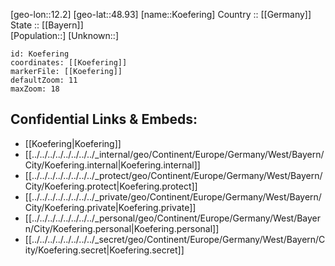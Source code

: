 ﻿---
location: [48.93,12.2] 
mapzoom: [7,12] 
mapmarker: city 
type: City
tags:
- geo/City


SpocWebEntityId: 31736
isDeleted: false
confidential: public

---
[geo-lon::12.2] 
[geo-lat::48.93] 
[name::Koefering] 
Country :: [[Germany]]  
State :: [[Bayern]]  
[Population::] 
[Unknown::] 


```leaflet
id: Koefering
coordinates: [[Koefering]] 
markerFile: [[Koefering]] 
defaultZoom: 11 
maxZoom: 18
```


## Confidential Links & Embeds: 
- [[Koefering|Koefering]]  
- [[../../../../../../../../_internal/geo/Continent/Europe/Germany/West/Bayern/City/Koefering.internal|Koefering.internal]] 
- [[../../../../../../../../_protect/geo/Continent/Europe/Germany/West/Bayern/City/Koefering.protect|Koefering.protect]] 
- [[../../../../../../../../_private/geo/Continent/Europe/Germany/West/Bayern/City/Koefering.private|Koefering.private]] 
- [[../../../../../../../../_personal/geo/Continent/Europe/Germany/West/Bayern/City/Koefering.personal|Koefering.personal]] 
- [[../../../../../../../../_secret/geo/Continent/Europe/Germany/West/Bayern/City/Koefering.secret|Koefering.secret]] 
